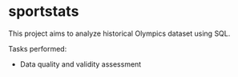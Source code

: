 # sportstats
This project aims to analyze historical Olympics dataset using SQL. 

Tasks performed: 

* Data quality and validity assessment 
